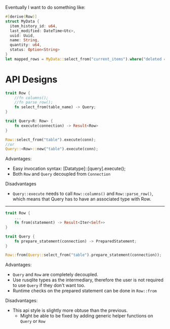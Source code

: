 Eventually I want to do something like:

```rust
#[derive(Row)]
struct MyData {
  item_history_id: u64,
  last_modified: DateTime<Utc>,
  uuid: Uuid,
  name: String,
  quantity: u64,
  status: Option<String>
}
let mapped_rows = MyData::select_from("current_items").where("deleted = 0").execute(db_connection);
```

# API Designs

```rust
trait Row {
    //fn columns();
    //fn parse_row();
    fn select_from(table_name) -> Query;
}

trait Query<R: Row> {
    fn execute(connection) -> Result<Row>
}

Row::select_from("table").execute(conn);
//or
Query::<Row>::new("table").execute(conn);

```

Advantages:
- Easy invocation syntax: [Datatype]::[query].execute();
- Both `Row` and `Query` decoupled from `Connection`

Disadvantages
- `Query::execute` needs to call `Row::columns()` and `Row::parse_row()`, which means that Query has to have an associated type with Row.

---

```rust
trait Row {
    ...
    fn from(statement) -> Result<Iter<Self>>
}

trait Query {
    fn prepare_statement(connection) -> PreparedStatement;
}

Row::from(Query::select_from("table").prepare_statement(connection));
```

Advantages:
- `Query` and `Row` are completely decoupled.
- Use rusqlite types as the intermediary, therefore the user is not required to use `Query` if they don't want too.
- Runtime checks on the prepared statement can be done in `Row::from`

Disadvantages:
- This api style is slightly more obtuse than the previous.
    - Might be able to be fixed by adding generic helper functions on `Query` or `Row`